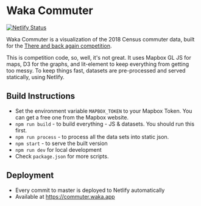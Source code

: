 # Waka Commuter

[![Netlify Status](https://api.netlify.com/api/v1/badges/366a1f64-192f-4d71-a6d6-3a7a6818b76c/deploy-status)](https://commuter.waka.app)

Waka Commuter is a visualization of the 2018 Census commuter data, built for the [There and back again competition](https://www.stats.govt.nz/2018-census/there-and-back-again-data-visualisation-competition/).

This is competition code, so, well, it's not great. It uses Mapbox GL JS for maps, D3 for the graphs, and lit-element to keep everything from getting too messy. To keep things fast, datasets are pre-processed and served statically, using Netlify.

## Build Instructions

- Set the environment variable `MAPBOX_TOKEN` to your Mapbox Token. You can get a free one from the Mapbox website.
- `npm run build` - to build everything - JS & datasets. You should run this first.
- `npm run process` - to process all the data sets into static json.
- `npm start` - to serve the built version
- `npm run dev` for local development
- Check `package.json` for more scripts.

## Deployment

- Every commit to master is deployed to Netlify automatically
- Available at <https://commuter.waka.app>
